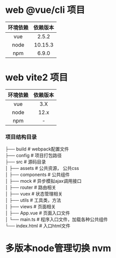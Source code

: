# web @vue/cli 项目
| 环境依赖 | 依赖版本 |
|:----:|:----:|
| vue | 2.5.2 |
| node | 10.15.3 |
| npm | 6.9.0 |
# web vite2 项目
| 环境依赖 | 依赖版本 |
|:----:|:----:|
| vue | 3.X |
| node | 12.x |
| npm | - |

### 项目结构目录
├── build                                       # webpack配置文件 <br/>
├── config                                      # 项目打包路径 <br/>
├── src                                         # 源码目录 <br/>
│   ├── assets                                  # 公共资源， 公共css <br/>
│   ├── components                              # 公共组件 <br/>
│   ├── mock                                    # 异步模拟ajax调用接口 <br/>
│   ├── router                                  # 路由相关 <br/>
│   ├── vuex                                    # 状态管理相关 <br/>
│   ├── utils                                   # 工具类，方法 <br/>
│   ├── views                                   # 页面相关 <br/>
│   ├── App.vue                                 # 页面入口文件 <br/>
│   └── main.ts                                 # 程序入口文件，加载各种公共组件 <br/>
└── index.html                                  # 入口html文件 <br/>
# 多版本node管理切换 nvm